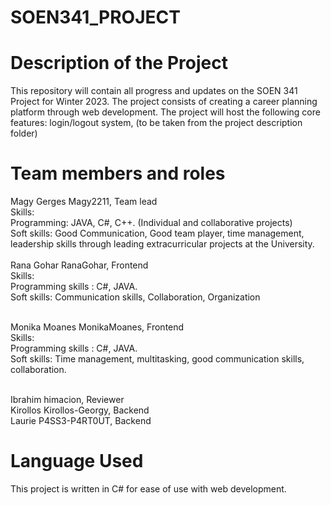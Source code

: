 # SOEN341_PROJECT

# Description of the Project 

This repository will contain all progress and updates on the SOEN 341 Project for Winter 2023. The project consists of creating a career planning platform through 
web development. The project will host the following core features: login/logout system, (to be taken from the project description folder) 

# Team members and roles
Magy Gerges  Magy2211, Team lead <br />
Skills: <br />
Programming: JAVA, C#, C++. (Individual and collaborative projects)<br />
        Soft skills: Good Communication, Good team player, time management, <br />
        leadership skills through leading extracurricular projects at the University. <br /> <br />
Rana Gohar   RanaGohar, Frontend <br /> 
Skills: <br />
Programming skills : C#, JAVA. <br /> 
Soft skills: Communication skills, Collaboration, Organization <br /> <br />

Monika Moanes       MonikaMoanes, Frontend <br />
Skills: <br />
Programming skills : C#, JAVA. <br />
Soft skills: Time management, multitasking, good communication skills, collaboration. <br /> <br />

Ibrahim      himacion, Reviewer <br />
Kirollos     Kirollos-Georgy, Backend <br />
Laurie       P4SS3-P4RT0UT, Backend <br />

# Language Used 

This project is written in C# for ease of use with web development.




